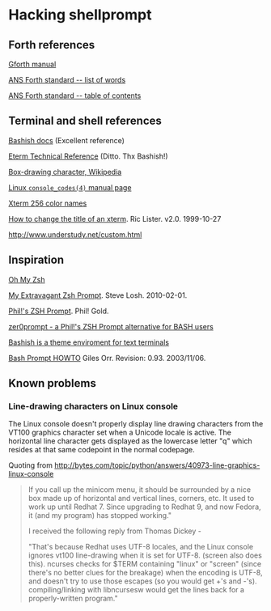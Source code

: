# Hacking shellprompt #

## Forth references ##
  
[Gforth manual](http://www.complang.tuwien.ac.at/forth/gforth/Docs-html/)
  
[ANS Forth standard -- list of words](https://www.taygeta.com/forth/dpansf.htm)
  
[ANS Forth standard -- table of contents](https://www.taygeta.com/forth/dpans.htm#toc)

## Terminal and shell references ##

[Bashish docs](http://bashish.sourceforge.net/doc.html) (Excellent reference)

[Eterm Technical Reference](http://www.eterm.org/docs/view.php?doc=ref) (Ditto. Thx Bashish!)

[Box-drawing character, Wikipedia](https://en.wikipedia.org/wiki/Box-drawing_character)

[Linux `console_codes(4)` manual page](http://linux.die.net/man/4/console_codes)

[Xterm 256 color names](http://jonasjacek.github.io/colors/)

[How to change the title of an xterm](http://tldp.org/HOWTO/Xterm-Title.html).
Ric Lister. v2.0. 1999-10-27

<http://www.understudy.net/custom.html>

## Inspiration ##

[Oh My Zsh](https://github.com/robbyrussell/oh-my-zsh)

[My Extravagant Zsh Prompt](http://stevelosh.com/blog/2010/02/my-extravagant-zsh-prompt/). Steve
Losh. 2010-02-01.

[Phil!'s ZSH Prompt](http://aperiodic.net/phil/prompt/). Phil! Gold.

[zer0prompt - a Phil!'s ZSH Prompt alternative for BASH users](https://bbs.archlinux.org/viewtopic.php?id=84386)

[Bashish is a theme enviroment for text terminals](http://bashish.sourceforge.net/screenshot.html)

[Bash Prompt HOWTO](http://en.tldp.org/HOWTO/Bash-Prompt-HOWTO/) Giles
Orr. Revision: 0.93. 2003/11/06.

## Known problems ##

### Line-drawing characters on Linux console ##

The Linux console doesn't properly display line drawing characters
from the VT100 graphics character set when a Unicode locale is
active. The horizontal line character gets displayed as the lowercase
letter "q" which resides at that same codepoint in the normal
codepage.

Quoting from <http://bytes.com/topic/python/answers/40973-line-graphics-linux-console>

> If you call up the minicom menu, it should be surrounded by a nice
> box made up of horizontal and vertical lines, corners, etc. It used to
> work up until Redhat 7. Since upgrading to Redhat 9, and now Fedora,
> it (and my program) has stopped working."
> 
> I received the following reply from Thomas Dickey -
> 
> "That's because Redhat uses UTF-8 locales, and the Linux console
> ignores vt100 line-drawing when it is set for UTF-8. (screen also
> does this).  ncurses checks for $TERM containing "linux" or "screen"
> (since there's no better clues for the breakage) when the encoding is
> UTF-8, and doesn't try to use those escapes (so you would get +'s and
> -'s).  compiling/linking with libncursesw would get the lines back
> for a properly-written program."
